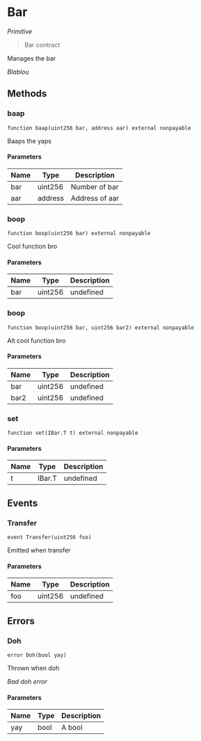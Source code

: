 # Bar

*Primitive*

> Bar contract

Manages the bar

*Blablou*

## Methods

### baap

```solidity
function baap(uint256 bar, address aar) external nonpayable
```

Baaps the yaps



#### Parameters

| Name | Type | Description |
|---|---|---|
| bar | uint256 | Number of bar |
| aar | address | Address of aar |

### boop

```solidity
function boop(uint256 bar) external nonpayable
```

Cool function bro



#### Parameters

| Name | Type | Description |
|---|---|---|
| bar | uint256 | undefined |

### boop

```solidity
function boop(uint256 bar, uint256 bar2) external nonpayable
```

Alt cool function bro



#### Parameters

| Name | Type | Description |
|---|---|---|
| bar | uint256 | undefined |
| bar2 | uint256 | undefined |

### set

```solidity
function set(IBar.T t) external nonpayable
```





#### Parameters

| Name | Type | Description |
|---|---|---|
| t | IBar.T | undefined |



## Events

### Transfer

```solidity
event Transfer(uint256 foo)
```

Emitted when transfer



#### Parameters

| Name | Type | Description |
|---|---|---|
| foo  | uint256 | undefined |



## Errors

### Doh

```solidity
error Doh(bool yay)
```

Thrown when doh

*Bad doh error*

#### Parameters

| Name | Type | Description |
|---|---|---|
| yay | bool | A bool |


